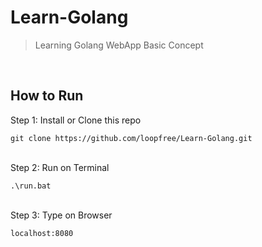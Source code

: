 # Learn-Golang
> Learning Golang  WebApp Basic Concept

</br>

## How to Run
Step 1: Install or Clone this repo

    git clone https://github.com/loopfree/Learn-Golang.git

</br>
Step 2: Run on Terminal

    .\run.bat
    
</br>
Step 3: Type on Browser

    localhost:8080

